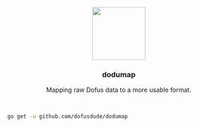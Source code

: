 <p align="center">
  <img src="https://docs.dofusdu.de/logo_cropped.png" width="120">
  <h3 align="center">dodumap</h3>
  <p align="center">Mapping raw Dofus data to a more usable format.</p>
  <p align="center"><a href="https://goreportcard.com/report/github.com/dofusdude/dodumap"><img src="https://goreportcard.com/badge/github.com/dofusdude/dodumap" alt=""></a> <a href="https://godoc.org/github.com/dofusdude/dodumap"><img src="https://godoc.org/github.com/dofusdude/dodumap?status.svg" alt=""></a> <a href="https://github.com/dofusdude/dodumap/actions/workflows/tests.yml"><img src="https://github.com/dofusdude/dodumap/actions/workflows/tests.yml/badge.svg" alt=""></a>
  </p>
</p>


```bash
go get -u github.com/dofusdude/dodumap
```
